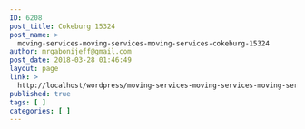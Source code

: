 ```yaml
---
ID: 6208
post_title: Cokeburg 15324
post_name: >
  moving-services-moving-services-moving-services-cokeburg-15324
author: mrgabonijeff@gmail.com
post_date: 2018-03-28 01:46:49
layout: page
link: >
  http://localhost/wordpress/moving-services-moving-services-moving-services-cokeburg-15324/
published: true
tags: [ ]
categories: [ ]
---
```

